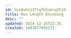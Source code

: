 ```yaml
---
id: hyu8ahn137tgfh5zerw25j6
title: Run Length Encoding
desc: ""
updated: 2024-12-15T22:35
created: 1647077992173
---
```


